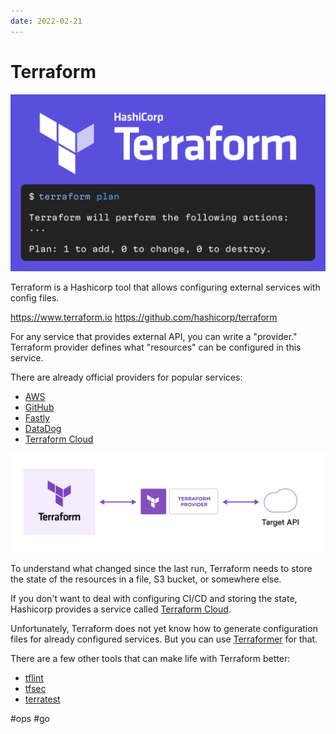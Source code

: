 ```yaml
---
date: 2022-02-21
---
```


# Terraform

![Terraform](terraform.png)

Terraform is a Hashicorp tool that allows configuring external services with config files.

https://www.terraform.io
https://github.com/hashicorp/terraform

For any service that provides external API, you can write a "provider." Terraform provider defines what "resources" can be configured in this service.

There are already official providers for popular services:

- [AWS](https://registry.terraform.io/providers/hashicorp/aws/latest/docs)
- [GitHub](https://registry.terraform.io/providers/integrations/github/latest/docs/)
- [Fastly](https://registry.terraform.io/providers/fastly/fastly/latest/docs)
- [DataDog](https://registry.terraform.io/providers/DataDog/datadog/latest/docs)
- [Terraform Cloud](https://registry.terraform.io/providers/hashicorp/tfe/latest/docs)

![Terraform Provider](terraform-provider.png)

To understand what changed since the last run, Terraform needs to store the state of the resources in a file, S3 bucket, or somewhere else.

If you don't want to deal with configuring CI/CD and storing the state, Hashicorp provides a service called [Terraform Cloud](https://cloud.hashicorp.com/products/terraform).

Unfortunately, Terraform does not yet know how to generate configuration files for already configured services.
But you can use [Terraformer](https://github.com/GoogleCloudPlatform/terraformer) for that.

There are a few other tools that can make life with Terraform better:

- [tflint](https://github.com/terraform-linters/tflint)
- [tfsec](https://github.com/aquasecurity/tfsec)
- [terratest](https://github.com/gruntwork-io/terratest)

#ops #go
